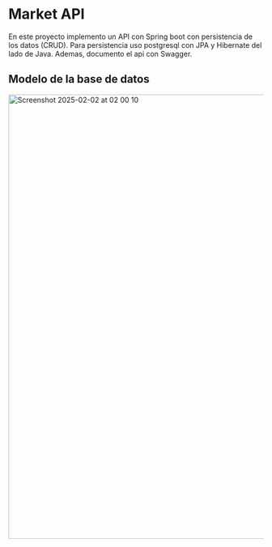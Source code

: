 # Market API
En este proyecto implemento un API con Spring boot con persistencia de los datos (CRUD). Para persistencia uso postgresql con JPA y Hibernate del lado de Java. Ademas, documento el api con Swagger.
## Modelo de la base de datos
<img width="877" alt="Screenshot 2025-02-02 at 02 00 10" src="https://github.com/user-attachments/assets/b15594d8-db22-4f91-bd36-8c7fee52a35e" />
